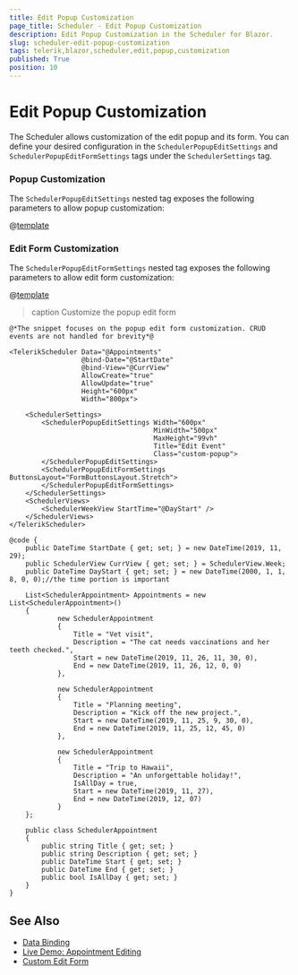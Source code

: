 ```yaml
---
title: Edit Popup Customization
page_title: Scheduler - Edit Popup Customization
description: Edit Popup Customization in the Scheduler for Blazor.
slug: scheduler-edit-popup-customization
tags: telerik,blazor,scheduler,edit,popup,customization
published: True
position: 10
---
```


# Edit Popup Customization

The Scheduler allows customization of the edit popup and its form. You can define your desired configuration in the `SchedulerPopupEditSettings` and `SchedulerPopupEditFormSettings` tags under the `SchedulerSettings` tag.

### Popup Customization

The `SchedulerPopupEditSettings` nested tag exposes the following parameters to allow popup customization:

@[template](/_contentTemplates/common/popup-edit-customization.md#popup-settings)

### Edit Form Customization

The `SchedulerPopupEditFormSettings` nested tag exposes the following parameters to allow edit form customization:

@[template](/_contentTemplates/common/popup-edit-customization.md#edit-form-settings)

>caption Customize the popup edit form

````RAZOR
@*The snippet focuses on the popup edit form customization. CRUD events are not handled for brevity*@

<TelerikScheduler Data="@Appointments"
                  @bind-Date="@StartDate"
                  @bind-View="@CurrView"
                  AllowCreate="true"
                  AllowUpdate="true"
                  Height="600px"
                  Width="800px">

    <SchedulerSettings>
        <SchedulerPopupEditSettings Width="600px"
                                    MinWidth="500px"
                                    MaxHeight="99vh"
                                    Title="Edit Event"
                                    Class="custom-popup">
        </SchedulerPopupEditSettings>
        <SchedulerPopupEditFormSettings ButtonsLayout="FormButtonsLayout.Stretch">
        </SchedulerPopupEditFormSettings>
    </SchedulerSettings>
    <SchedulerViews>
        <SchedulerWeekView StartTime="@DayStart" />
    </SchedulerViews>
</TelerikScheduler>

@code {
    public DateTime StartDate { get; set; } = new DateTime(2019, 11, 29);
    public SchedulerView CurrView { get; set; } = SchedulerView.Week;
    public DateTime DayStart { get; set; } = new DateTime(2000, 1, 1, 8, 0, 0);//the time portion is important

    List<SchedulerAppointment> Appointments = new List<SchedulerAppointment>()
    {
            new SchedulerAppointment
            {
                Title = "Vet visit",
                Description = "The cat needs vaccinations and her teeth checked.",
                Start = new DateTime(2019, 11, 26, 11, 30, 0),
                End = new DateTime(2019, 11, 26, 12, 0, 0)
            },

            new SchedulerAppointment
            {
                Title = "Planning meeting",
                Description = "Kick off the new project.",
                Start = new DateTime(2019, 11, 25, 9, 30, 0),
                End = new DateTime(2019, 11, 25, 12, 45, 0)
            },

            new SchedulerAppointment
            {
                Title = "Trip to Hawaii",
                Description = "An unforgettable holiday!",
                IsAllDay = true,
                Start = new DateTime(2019, 11, 27),
                End = new DateTime(2019, 12, 07)
            }
    };

    public class SchedulerAppointment
    {
        public string Title { get; set; }
        public string Description { get; set; }
        public DateTime Start { get; set; }
        public DateTime End { get; set; }
        public bool IsAllDay { get; set; }
    }
}
````


## See Also

  * [Data Binding](slug:scheduler-appointments-databinding)
  * [Live Demo: Appointment Editing](https://demos.telerik.com/blazor-ui/scheduler/appointment-editing)
  * [Custom Edit Form](https://github.com/telerik/blazor-ui/tree/master/scheduler/custom-edit-form)
